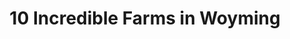 ---
layout: ampstory
title: 10 Incredible Farms in Woyming
cover: 
   title: 10 Incredible Farms in Woyming
   subtitle: Open Directory Project
   background: ../assets/images/farms/cover.jpg
pages: 
 - layout: thirds
   top: <h1>#1 Cody Wyoming Trout Ranch, LLC (NOT CAMP)</h1>
   middle: "<p>One of the best campgrounds I have ever stayed at.</p>"
   background: ../assets/images/farm/A.jpg
   backgroundblur: true   
 - layout: thirds
   top: <h1>#2 Big R Ranch & Home</h1>
   middle: "<p>Been using this hardware store for years.</p>"
   background: ../assets/images/farm/B.jpg
   backgroundblur: true  
 - layout: thirds
   top: <h1>#3 Spotted Horse Ranch</h1>
   middle: "<p>BEST VACATION EVER!.</p>"
   background: ../assets/images/farm/C.jpg
   backgroundblur: true
 - layout: thirds
   top: <h1>#4 Lost Creek Ranch & Spa</h1>
   middle: "<p>What an amazing trip!!! The perfect mix of comfort and cowboy!.</p>"
   background: ../assets/images/farm/D.jpg
   backgroundblur: true  
 - layout: thirds
   top: <h1>#5 Haderlie Farms</h1>
   bottom: "<p>Wonderful people, great little speciality store.Great place.</p>"
   background: ../assets/images/farm/E.jpg
   backgroundblur: true  
 - layout: thirds
   top: <h1>#6 True Ranches Farm & Feedlot</h1>
   middle: "<p>1101 Hereford Ranch Rd, Cheyenne, WY 82007, United States|4.3(23).</p>"
   background: ../assets/images/farm/F.jpg
   backgroundblur: true  
 - layout: thirds
   top: <h1>#7 Pitchfork Ranch LLC</h1>
   middle: "<p>20A Rd 5Ru, Meeteetse, WY 82433, United States|4.6(13).</p>"
   background: ../assets/images/farm/G.jpg
   backgroundblur: true 
 - layout: thirds
   top: <h1>#8 The Family Farm</h1>
   middle: "<p>4761 Co Rd 206, Carpenter, WY 82054, United States|5(9).</p>"
   background: ../assets/images/farm/H.jpg
   backgroundblur: true 
 - layout: thirds
   top: <h1>#9 New Haven Ranch</h1>
   middle: "<p>100 Mule Creek Rd, Hulett, WY 82720, United States|5(6).</p>"
   background: ../assets/images/farm/I.jpg
   backgroundblur: true 
 - layout: thirds
   top: <h1>#10 Durham Bison Ranch</h1>
   middle: "<p>7835 WY-59, Gillette, WY 82718, United States|5(4).</p>"
   background: ../assets/images/farm/J.jpg
   backgroundblur: true   
 - layout: thirds
   middle: Continue reading...
   cta:
      link: https://www.knot35.com/toplist/10-incredible-farms-in-wyoming-you-need-to-visit/
      text: 10 Incredible Farms in Woyming
      
---